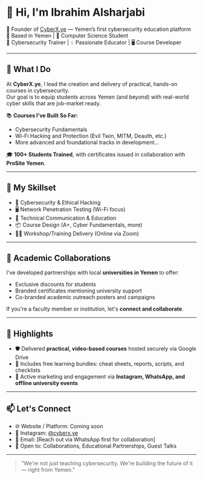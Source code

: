# 👋 Hi, I'm Ibrahim Alsharjabi

🚀 Founder of [CyberX.ye](https://www.instagram.com/cyberx.ye) — Yemen’s first cybersecurity education platform  
📍 Based in Yemen | 🧠 Computer Science Student  
🔐 Cybersecurity Trainer | 💡 Passionate Educator | 🖥️ Course Developer  

---

## 💼 What I Do

At **CyberX.ye**, I lead the creation and delivery of practical, hands-on courses in cybersecurity.  
Our goal is to equip students across Yemen (and beyond) with real-world cyber skills that are job-market ready.

📚 **Courses I’ve Built So Far:**
- Cybersecurity Fundamentals  
- Wi-Fi Hacking and Protection (Evil Twin, MITM, Deauth, etc.)  
- More advanced and foundational tracks in development...

🎓 **100+ Students Trained**, with certificates issued in collaboration with **ProSite Yemen**.

---

## 🧩 My Skillset

- 🔐 Cybersecurity & Ethical Hacking
- 🖥️ Network Penetration Testing (Wi-Fi focus)
- 💬 Technical Communication & Education
- 📦 Course Design (A+, Cyber Fundamentals, more)
- 👨‍🏫 Workshop/Training Delivery (Online via Zoom)

---

## 🤝 Academic Collaborations

I've developed partnerships with local **universities in Yemen** to offer:
- Exclusive discounts for students  
- Branded certificates mentioning university support  
- Co-branded academic outreach posters and campaigns  

If you're a faculty member or institution, let's **connect and collaborate**.

---

## 📌 Highlights

- 🛡️ Delivered **practical, video-based courses** hosted securely via Google Drive  
- 📄 Includes free learning bundles: cheat sheets, reports, scripts, and checklists  
- 📢 Active marketing and engagement via **Instagram, WhatsApp, and offline university events**

---

## 📫 Let's Connect

- 🌐 Website / Platform: Coming soon  
- 📸 Instagram: [@cyberx.ye](https://www.instagram.com/cyberx.ye)  
- 📧 Email: [Reach out via WhatsApp first for collaboration]  
- 🤝 Open to: Collaborations, Educational Partnerships, Guest Talks  

---

> "We're not just teaching cybersecurity. We're building the future of it — right from Yemen."

